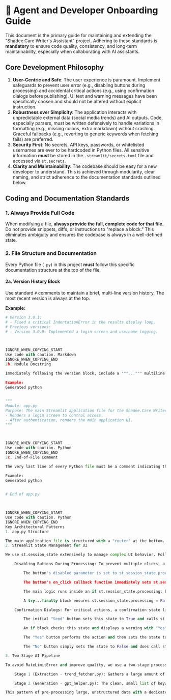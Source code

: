      
# 🤖 Agent and Developer Onboarding Guide

This document is the primary guide for maintaining and extending the "Shadee.Care Writer's Assistant" project. Adhering to these standards is **mandatory** to ensure code quality, consistency, and long-term maintainability, especially when collaborating with AI assistants.

## Core Development Philosophy

1.  **User-Centric and Safe**: The user experience is paramount. Implement safeguards to prevent user error (e.g., disabling buttons during processing) and accidental critical actions (e.g., using confirmation dialogs before publishing). UI text and warning messages have been specifically chosen and should not be altered without explicit instruction.
2.  **Robustness over Simplicity**: The application interacts with unpredictable external data (social media trends) and AI outputs. Code, especially parsers, must be written defensively to handle variations in formatting (e.g., missing colons, extra markdown) without crashing. Graceful fallbacks (e.g., reverting to generic keywords when fetching fails) are preferred.
3.  **Security First**: No secrets, API keys, passwords, or whitelisted usernames are ever to be hardcoded in Python files. All sensitive information **must** be stored in the `.streamlit/secrets.toml` file and accessed via `st.secrets`.
4.  **Clarity and Maintainability**: The codebase should be easy for a new developer to understand. This is achieved through modularity, clear naming, and strict adherence to the documentation standards outlined below.

## Coding and Documentation Standards

### 1. Always Provide Full Code

When modifying a file, **always provide the full, complete code for that file.** Do not provide snippets, diffs, or instructions to "replace a block." This eliminates ambiguity and ensures the codebase is always in a well-defined state.

### 2. File Structure and Documentation

Every Python file (`.py`) in this project **must** follow this specific documentation structure at the top of the file.

#### 2a. Version History Block

Use standard `#` comments to maintain a brief, multi-line version history. The most recent version is always at the top.

**Example:**
```python
# Version 3.0.1:
# - Fixed a critical IndentationError in the results display loop.
# Previous versions:
# - Version 3.0.0: Implemented a login screen and username logging.

    

IGNORE_WHEN_COPYING_START
Use code with caution. Markdown
IGNORE_WHEN_COPYING_END
2b. Module Docstring

Immediately following the version block, include a """...""" multiline docstring that clearly states the module's purpose and its primary responsibilities.

Example:
Generated python

      
"""
Module: app.py
Purpose: The main Streamlit application file for the Shadee.Care Writer's Assistant.
- Renders a login screen to control access.
- After authentication, renders the main application UI.
"""

    

IGNORE_WHEN_COPYING_START
Use code with caution. Python
IGNORE_WHEN_COPYING_END
2c. End-of-File Comment

The very last line of every Python file must be a comment indicating the end of the file.

Example:
Generated python

      
# End of app.py

    

IGNORE_WHEN_COPYING_START
Use code with caution. Python
IGNORE_WHEN_COPYING_END
Key Architectural Patterns
1. app.py Structure

The main application file is structured with a "router" at the bottom. It checks an authentication flag in st.session_state and directs the user to either the login_screen() or the run_main_app() function. All primary UI logic resides within these functions, not at the global scope.
2. Streamlit State Management for UI

We use st.session_state extensively to manage complex UI behavior. Follow these patterns:

    Disabling Buttons During Processing: To prevent multiple clicks, a state variable like st.session_state.processing is used.

        The button's disabled parameter is set to st.session_state.processing.

        The button's on_click callback function immediately sets st.session_state.processing = True.

        The main logic runs inside an if st.session_state.processing: block.

        A try...finally block ensures st.session_state.processing = False is set at the end, re-enabling the button.

    Confirmation Dialogs: For critical actions, a confirmation state like st.session_state.confirm_wordpress_send is used.

        The initial "Send" button sets this state to True and calls st.rerun().

        An if block checks this state and displays a warning with "Yes" and "No" buttons.

        The "Yes" button performs the action and then sets the state to False. It does not st.rerun() immediately, so that success/error messages are visible.

        The "No" button simply sets the state to False and does call st.rerun() to instantly hide the dialog.

3. Two-Stage AI Pipeline

To avoid RateLimitError and improve quality, we use a two-stage process for SEO keyword integration:

    Stage 1 (Extraction - trend_fetcher.py): Gathers a large amount of raw text from Google Sheets and uses a fast, cheap AI call (gpt-4o-mini) with a specific prompt to distill it into a clean list of actual keywords. This stage includes the caching logic.

    Stage 2 (Generation - gpt_helper.py): The clean, small list of keywords is injected into the main, high-quality article generation prompt.

This pattern of pre-processing large, unstructured data with a dedicated AI call before the main generation task should be followed for any similar future features.
